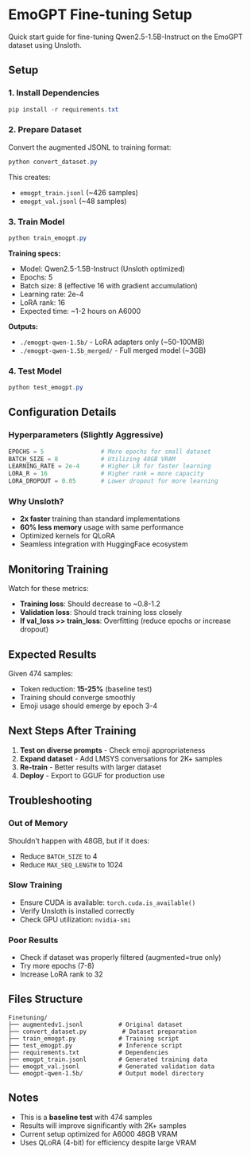 # EmoGPT Fine-tuning Setup

Quick start guide for fine-tuning Qwen2.5-1.5B-Instruct on the EmoGPT dataset using Unsloth.

## Setup

### 1. Install Dependencies

```powershell
pip install -r requirements.txt
```

### 2. Prepare Dataset

Convert the augmented JSONL to training format:

```powershell
python convert_dataset.py
```

This creates:
- `emogpt_train.jsonl` (~426 samples)
- `emogpt_val.jsonl` (~48 samples)

### 3. Train Model

```powershell
python train_emogpt.py
```

**Training specs:**
- Model: Qwen2.5-1.5B-Instruct (Unsloth optimized)
- Epochs: 5
- Batch size: 8 (effective 16 with gradient accumulation)
- Learning rate: 2e-4
- LoRA rank: 16
- Expected time: ~1-2 hours on A6000

**Outputs:**
- `./emogpt-qwen-1.5b/` - LoRA adapters only (~50-100MB)
- `./emogpt-qwen-1.5b_merged/` - Full merged model (~3GB)

### 4. Test Model

```powershell
python test_emogpt.py
```

## Configuration Details

### Hyperparameters (Slightly Aggressive)

```python
EPOCHS = 5                # More epochs for small dataset
BATCH_SIZE = 8            # Utilizing 48GB VRAM
LEARNING_RATE = 2e-4      # Higher LR for faster learning
LORA_R = 16               # Higher rank = more capacity
LORA_DROPOUT = 0.05       # Lower dropout for more learning
```

### Why Unsloth?

- **2x faster** training than standard implementations
- **60% less memory** usage with same performance
- Optimized kernels for QLoRA
- Seamless integration with HuggingFace ecosystem

## Monitoring Training

Watch for these metrics:

- **Training loss**: Should decrease to ~0.8-1.2
- **Validation loss**: Should track training loss closely
- **If val_loss >> train_loss**: Overfitting (reduce epochs or increase dropout)

## Expected Results

Given 474 samples:
- Token reduction: **15-25%** (baseline test)
- Training should converge smoothly
- Emoji usage should emerge by epoch 3-4

## Next Steps After Training

1. **Test on diverse prompts** - Check emoji appropriateness
2. **Expand dataset** - Add LMSYS conversations for 2K+ samples
3. **Re-train** - Better results with larger dataset
4. **Deploy** - Export to GGUF for production use

## Troubleshooting

### Out of Memory
Shouldn't happen with 48GB, but if it does:
- Reduce `BATCH_SIZE` to 4
- Reduce `MAX_SEQ_LENGTH` to 1024

### Slow Training
- Ensure CUDA is available: `torch.cuda.is_available()`
- Verify Unsloth is installed correctly
- Check GPU utilization: `nvidia-smi`

### Poor Results
- Check if dataset was properly filtered (augmented=true only)
- Try more epochs (7-8)
- Increase LoRA rank to 32

## Files Structure

```
Finetuning/
├── augmentedv1.jsonl          # Original dataset
├── convert_dataset.py          # Dataset preparation
├── train_emogpt.py            # Training script
├── test_emogpt.py             # Inference script
├── requirements.txt           # Dependencies
├── emogpt_train.jsonl         # Generated training data
├── emogpt_val.jsonl           # Generated validation data
└── emogpt-qwen-1.5b/          # Output model directory
```

## Notes

- This is a **baseline test** with 474 samples
- Results will improve significantly with 2K+ samples
- Current setup optimized for A6000 48GB VRAM
- Uses QLoRA (4-bit) for efficiency despite large VRAM
